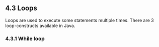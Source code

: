 ## 4.3 Loops

Loops are used to execute some statements multiple times. There are 3 loop-constructs available in Java.


### 4.3.1 While loop

